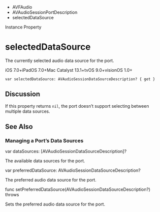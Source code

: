 

- AVFAudio
- AVAudioSessionPortDescription
-  selectedDataSource 

Instance Property

# selectedDataSource

The currently selected audio data source for the port.

iOS 7.0+iPadOS 7.0+Mac Catalyst 13.1+tvOS 9.0+visionOS 1.0+

``` source
var selectedDataSource: AVAudioSessionDataSourceDescription? { get }
```

## Discussion

If this property returns `nil`, the port doesn’t support selecting between multiple data sources.

## See Also

### Managing a Port’s Data Sources

var dataSources: [AVAudioSessionDataSourceDescription]?

The available data sources for the port.

var preferredDataSource: AVAudioSessionDataSourceDescription?

The preferred audio data source for the port.

func setPreferredDataSource(AVAudioSessionDataSourceDescription?) throws

Sets the preferred audio data source for the port.

